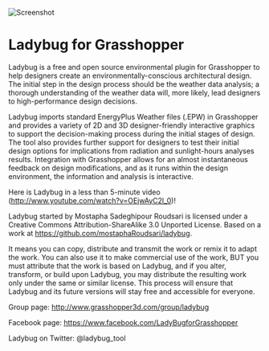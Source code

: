 ![Screenshot](http://api.ning.com/files/OsG-NixX39fgvBguMkfqhfQB8A6qoIOoishY-IJX5jjM5aTt7vHdO05*4SLN3rLPUVIksyARyzUIMt3w1gJPlWA3aO-DlMvQ/Merged_Icons_2.png?width=200)

Ladybug for Grasshopper
========================================
Ladybug is a free and open source environmental plugin for Grasshopper to help designers create an environmentally-conscious architectural design.  The initial step in the design process should be the weather data analysis; a thorough understanding of the weather data will, more likely, lead designers to high-performance design decisions.

Ladybug imports standard EnergyPlus Weather files (.EPW) in Grasshopper and provides a variety of 2D and 3D designer-friendly interactive graphics to support the decision-making process during the initial stages of design. The tool also provides further support for designers to test their initial design options for implications from radiation and sunlight-hours analyses results. Integration with Grasshopper allows for an almost instantaneous feedback on design modifications, and as it runs within the design environment, the information and analysis is interactive.


Here is Ladybug in a less than 5-minute video (http://www.youtube.com/watch?v=OEjwAyC2l_0)!


Ladybug started by Mostapha Sadeghipour Roudsari is licensed under a Creative Commons Attribution-ShareAlike 3.0 Unported License. Based on a work at https://github.com/mostaphaRoudsari/ladybug.
	
It means you can copy, distribute and transmit the work or remix it to adapt the work. You can also use it to make commercial use of the work, BUT you must attribute that the work is based on Ladybug, and if you alter, transform, or build upon Ladybug, you may distribute the resulting work only under the same or similar license. This process will ensure that Ladybug and its future versions will stay free and accessible for everyone.

Group page: http://www.grasshopper3d.com/group/ladybug

Facebook page: https://www.facebook.com/LadyBugforGrasshopper

Ladybug on Twitter: @ladybug_tool
